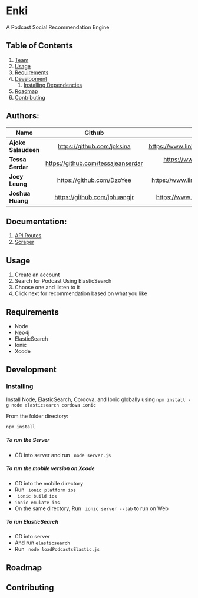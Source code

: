 # Enki
A Podcast Social Recommendation Engine

## Table of Contents

1. [Team](#authors)
1. [Usage](#usage)
1. [Requirements](#requirements)
1. [Development](#development)
    1. [Installing Dependencies](#installing-dependencies)
1. [Roadmap](#roadmap)
1. [Contributing](#contributing)

## Authors:

| Name        | Github           | LinkedIn  |
| ------------- |:-------------:| -----:|
| **Ajoke Salaudeen**      | https://github.com/joksina | https://www.linkedin.com/in/jksalaudeen |
| **Tessa Serdar**      | https://github.com/tessajeanserdar      | https://www.linkedin.com/in/tessa-serdar-5a977b18 |
| **Joey Leung** | https://github.com/DzoYee      |   https://www.linkedin.com/in/joeydleung  |
| **Joshua Huang** | https://github.com/jphuangjr     |   https://www.linkedin.com/in/jphuangjr  |

## Documentation:
1. [API Routes](https://github.com/Fickle-Piglet/ficklePiglet/wiki/API-Routes)
2. [Scraper](https://github.com/Fickle-Piglet/ficklePiglet/wiki/Data-Scraper)


## Usage

1. Create an account
2. Search for Podcast Using ElasticSearch
3. Choose one and listen to it
4. Click next for recommendation based on what you like

## Requirements

- Node
- Neo4j
- ElasticSearch
- Ionic
- Xcode

## Development

### Installing 

Install Node, ElasticSearch, Cordova, and Ionic globally using `npm install -g node elasticsearch cordova ionic` 

From the folder directory:

```sh
npm install
```
##### To run the Server

- CD into server and run ``` node server.js```

##### To run the mobile version on Xcode

- CD into the mobile directory
- Run ``` ionic platform ios```
- ``` ionic build ios```
- ```ionic emulate ios```
- On the same directory, Run ``` ionic server --lab``` to run on Web

##### To run ElasticSearch

- CD into server
- And run ```elasticsearch```
- Run ``` node loadPodcastsElastic.js```

## Roadmap

## Contributing
